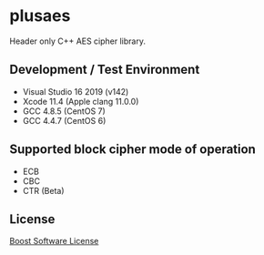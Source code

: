 plusaes
=======

Header only C++ AES cipher library.


## Development / Test Environment

- Visual Studio 16 2019 (v142)
- Xcode 11.4 (Apple clang 11.0.0)
- GCC 4.8.5 (CentOS 7)
- GCC 4.4.7 (CentOS 6)


## Supported block cipher mode of operation

- ECB
- CBC
- CTR (Beta)


License
-------
[Boost Software License](LICENSE_1_0.txt)
